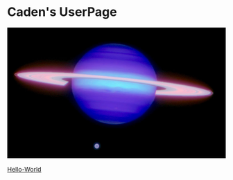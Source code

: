 # Caden's UserPage  

![Planet Saturn](/images/saturn.jpg)

[Hello-World](https://github.com/chaeery/hello-world)
